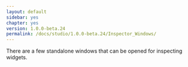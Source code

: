 ```yaml
---
layout: default
sidebar: yes
chapter: yes
version: 1.0.0-beta.24
permalink: /docs/studio/1.0.0-beta.24/Inspector_Windows/
---
```


There are a few standalone windows that can be opened for inspecting widgets. 

